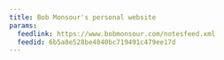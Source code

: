 ```yaml
---
title: Bob Monsour's personal website
params:
  feedlink: https://www.bobmonsour.com/notesfeed.xml
  feedid: 6b5a8e528be4840bc719491c479ee17d
---
```

